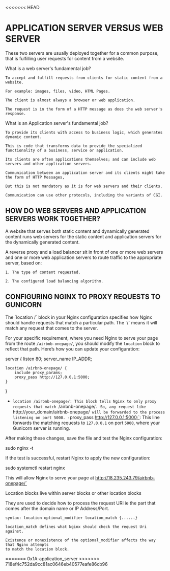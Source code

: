 <<<<<<< HEAD
<!DOCTYPE HTML>
<HTML LANG='EN'>
<BODY>
<H1>APPLICATION SERVER VERSUS WEB SERVER</H1>

<P>
These two servers are usually deployed together for a common purpose, that is fulfilling user requests for
content from a website.
</P>

<P>
What is a web server's fundamental job?
	
	To accept and fulfill requests from clients for static content from a website.
	
	For example: images, files, video, HTML Pages.

	The client is almost always a browser or web application.
	
	The request is in the form of a HTTP message as does the web server's response.

</P>

<P>
What is an Application server's fundamental job?
	
	To provide its clients with access to business logic, which generates dynamic content.
	
	This is code that transforms data to provide the specialized functionality of a business, service or application.
	
	Its clients are often applications themselves; and can include web servers and other application servers.
	
	Communication between an application server and its clients might take the form of HTTP Messages,
	
	But this is not mandatory as it is for web servers and their clients.
	
	Communication can use other protocols, including the variants of CGI.
</P>

<H2>HOW DO WEB SERVERS AND APPLICATION SERVERS WORK TOGETHER?</H2>
<P>
A website that serves both static content and dynamically generated content runs web servers for the static content
and application servers for the dynamically generated content.

A reverse proxy and a load balancer sit in front of one or more web servers and one or more web application servers to route traffic to the appropriate server, based on:
	
	1. The type of content requested.

	2. The configured load balancing algorithm.



</P>

<H2>CONFIGURING NGINX TO PROXY REQUESTS TO GUNICORN</H2>
<P>
The `location /` block in your Nginx configuration specifies how Nginx should handle requests that match a particular path. The `/` means it will match any request that comes to the server. 

For your specific requirement, where you need Nginx to serve your page from the route `/airbnb-onepage/`, you should modify the `location` block to reflect that path. Here’s how you can update your configuration:


server {
    listen 80;
    server_name IP_ADDR;

    location /airbnb-onepage/ {
        include proxy_params;
        proxy_pass http://127.0.0.1:5000;
    }
}



- `location /airbnb-onepage/: This block tells Nginx to only proxy requests that match `/airbnb-onepage/`.
So, any request like `http://your_domain/airbnb-onepage/` will be forwarded to the process listening on port 5000.
-`proxy_pass http://127.0.0.1:5000;`: This line forwards the matching requests to `127.0.0.1` on port `5000`, where your Gunicorn server is running.

After making these changes, save the file and test the Nginx configuration:

sudo nginx -t

If the test is successful, restart Nginx to apply the new configuration:

sudo systemctl restart nginx


This will allow Nginx to serve your page at http://18.235.243.79/airbnb-onepage/`
</P>

<P>
Location blocks live within server blocks or other location blocks

They are used to decide how to process the request URI ie 
the part that comes after the domain name or IP Address/Port.

	syntax: location optional_modifier location_match {......}

	location_match defines what Nginx should check the request Uri against.

	Existence or nonexistence of the optional_modifier affects the way that Nginx attempts
	to match the location block.
	
</P>
</BODY>
</HTML>
=======
0x1A-application_server
>>>>>>> 718ef4c752da9cc81ac0646eb40577eafe86cb96
